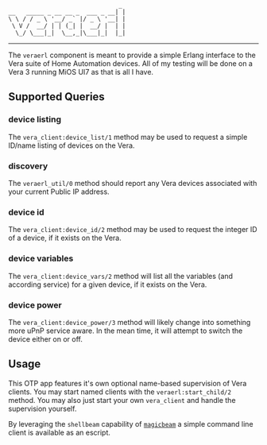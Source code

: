                                    _
    __   _____ _ __ __ _  ___ _ __| |
    \ \ / / _ \ '__/ _` |/ _ \ '__| |
     \ V /  __/ | | (_| |  __/ |  | |
      \_/ \___|_|  \__,_|\___|_|  |_|
------

The `veraerl` component is meant to provide a simple Erlang interface to the Vera suite of Home Automation devices. All of my testing will be done on a Vera 3 running MiOS UI7 as that is all I have.

## Supported Queries

### device listing

The `vera_client:device_list/1` method may be used to request a simple ID/name listing of devices on the Vera.

### discovery

The `veraerl_util/0` method should report any Vera devices associated with your current Public IP address.

### device id

The `vera_client:device_id/2` method may be used to request the integer ID of a device, if it exists on the Vera.

### device variables

The `vera_client:device_vars/2` method will list all the variables (and according service) for a given device, if it exists on the Vera.

### device power

The `vera_client:device_power/3` method will likely change into something more uPnP service aware. In the mean time, it will attempt to switch the device either on or off.

## Usage

This OTP app features it's own optional name-based supervision of Vera clients. You may start named clients with the `veraerl:start_child/2` method. You may also just start your own `vera_client` and handle the supervision yourself.

By leveraging the `shellbeam` capability of [`magicbeam`](http://github.com/otakup0pe/magicbeam) a simple command line client is available as an escript.